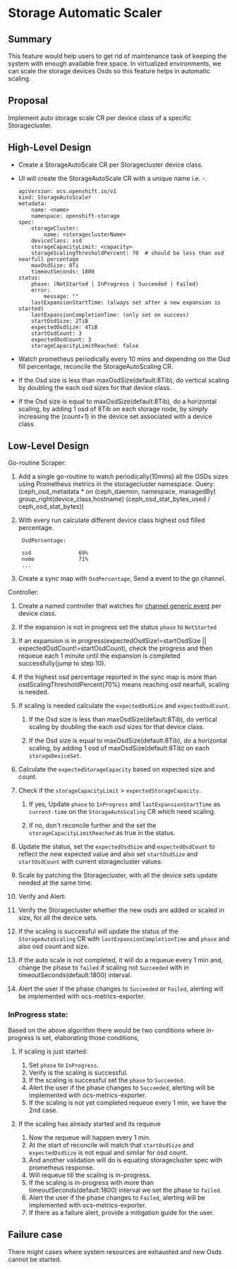 # Storage Automatic Scaler

## Summary

This feature would help users to get rid of maintenance task of keeping the system with enough available free space.
In virtualized environments, we can scale the storage devices Osds so this feature helps in automatic scaling. 

## Proposal

Implement auto storage scale CR per device class of a specific Storagecluster.

## High-Level Design

- Create a StorageAutoScale CR per Storagecluster device class.
- UI will create the StorageAutoScale CR with a unique name i.e. <storageclusterName>-<deviceClassName>.
  
    ```
    apiVersion: ocs.openshift.io/v1
    kind: StorageAutoScaler
    metadata:
        name: <name>
        namespace: openshift-storage
    spec:
        storageCluster: 
            name: <storageclusterName>
        deviceClass: ssd
        storageCapacityLimit: <capacity>
        storageScalingThresholdPercent: 70  # should be less than osd nearfull percentage 
        maxOsdSize: 8Ti
        timeoutSeconds: 1800   
    status:
        phase: (NotStarted | InProgress | Succeeded | Failed)
        error:
            message: ""
        lastExpansionStartTime: (always set after a new expansion is started)
        lastExpansionCompletionTime: (only set on success)
        startOsdSize: 2TiB
        expectedOsdSize: 4TiB
        startOsdCount: 3​
        expectedOsdCount: 3
        storageCapacityLimitReached: false
    ```

- Watch prometheus periodically every 10 mins and depending on the Osd fill percentage, reconcile the StorageAutoScaling CR.
  
- If the Osd size is less than maxOsdSize(default:8Tib), do vertical scaling by doubling the each osd sizes for that device class.

- If the Osd size is equal to maxOsdSize(default:8Tib), do a horizontal scaling, by adding 1 osd of 8Tib on each storage node, by simply increasing the (count+1) in the device set associated with a device class.   

## Low-Level Design 

Go-routine Scraper:

1) Add a single go-routine to watch periodically(10mins) all the OSDs sizes using Prometheus metrics in the storagecluster namespace.
    Query: (ceph_osd_metadata * on (ceph_daemon, namespace, managedBy) group_right(device_class,hostname) (ceph_osd_stat_bytes_used / ceph_osd_stat_bytes))

2) With every run calculate different device class highest osd filled percentage.
   
        OsdPercentage:
        
        ssd               69%
        nvme              71%
        ...   

3) Create a sync map with `OsdPercentage`, Send a event to the go channel.

Controller:

1) Create a named controller that watches for [channel generic event](https://book-v1.book.kubebuilder.io/beyond_basics/controller_watches) per device class.

2) If the expansion is not in progress set the status `phase` to `NotStarted` 
   
3) If an expansion is in progress(expectedOsdSize!=startOsdSize || expectedOsdCount!=startOsdCount), check the progress and then requeue each 1 minute until the expansion is completed successfully(jump to step 10).
   
4) If the highest osd percentage reported in the sync map is more than osdScalingThresholdPercent(70%) means reaching osd nearfull, scaling is needed.
   
5) If scaling is needed calculate the `expectedOsdSize` and `expectedOsdCount`.
       
    1)  If the Osd size is less than maxOsdSize(default:8Tib), do vertical scaling by doubling the each osd sizes for that device class.
            
    2)  If the Osd size is equal to maxOsdSize(default:8Tib), do a horizontal scaling, by adding 1 osd of maxOsdSize(default:8Tib) on each `storageDeviceSet`.
   
6) Calculate the `expectedStorageCapacity` based on expected size and count.
   
7) Check if the `storageCapacityLimit` > `expectedStorageCapacity`.
        
    1) If yes, Update `phase` to `InProgress`  and `lastExpansionStartTime` as `current-time` on the `StorageAutoScaling` CR which need scaling.
        
    2) If no, don't reconcile further and the set the `storageCapacityLimitReached` as true in the status.

8)  Update the status, set the `expectedOsdSize` and `expectedOsdCount` to reflect the new expected value and also set `startOsdSize` and `startOsdCount` with current storagecluster values.
   
9)  Scale by patching the Storagecluster, with all the device sets update needed at the same time.

10) Verify and Alert:
   
   1) Verify the Storagecluster whether the new osds are added or scaled in size, for all the device sets.
 
   2) If the scaling is successful will update the status of the `StorageAutoScaling` CR with `lastExpansionCompletionTime` and `phase` and also osd count and size.
   
   3) If the auto scale is not completed, it will do a requeue every 1 min and, change the phase to `failed` if scaling not `Succeeded` with in timeoutSeconds(default:1800) interval.
    
   4) Alert the user if the phase changes to `Succeeded` or `Failed`, alerting will be implemented with ocs-metrics-exporter. 

### InProgress state:

Based on the above algorithm there would be two conditions where in-progress is set, elaborating those conditions,

1) If scaling is just started:
    1) Set `phase` to `InProgress`.
    2) Verify is the scaling is successful. 
    3) If the scaling is successful set the `phase` to `Succeeded`.
    4) Alert the user if the phase changes to `Succeeded`, alerting will be implemented with ocs-metrics-exporter.
    5) If the scaling is not yet completed requeue every 1 min, we have the 2nd case. 

2) If the scaling has already started and its requeue
    1) Now the requeue will happen every 1 min.
    2) At the start of reconcile will match that `startOsdSize` and `expectedOsdSize` is not equal and similar for osd count.
    3) And another validation will do is equating storagecluster spec with prometheus response.
    4) Will requeue till the scaling is in-progress.
    5) If the scaling is in-progress with more than timeoutSeconds(default:1800) interval we set the phase to `failed`.
    6) Alert the user if the phase changes to `Failed`, alerting will be implemented with ocs-metrics-exporter. 
    7) If there as a failure alert, provide a mitigation guide for the user. 

## Failure case

There might cases where system resources are exhausted and new Osds cannot be started.

